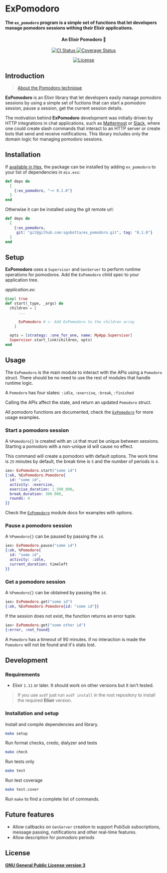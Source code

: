 # ExPomodoro

**The `ex_pomodoro` program is a simple set of functions that let developers manage pomodoro sessions withing their Elixir applications.**

<h4 align="center">
  An Elixir Pomodoro 🍅
</h4>

<p align="center" style="margin-top: 14px;">
  <a href="https://github.com/sgobotta/ex_pomodoro/actions/workflows/ci.yml">
    <img
      src="https://github.com/sgobotta/ex_pomodoro/actions/workflows/ci.yml/badge.svg?branch=main"
      alt="CI Status"
    >
  </a>
  <a
    href='https://coveralls.io/github/sgobotta/ex_pomodoro?branch=main'
  >
    <img
      src='https://coveralls.io/repos/github/sgobotta/ex_pomodoro/badge.svg?branch=main'
      alt='Coverage Status'
    />
  </a>
</p>

<p align="center" style="margin-top: 14px;">
  <a
    href="https://github.com/sgobotta/ex_pomodoro/blob/main/LICENSE"
  >
    <img
      src="https://img.shields.io/badge/License-GPL%20v3-white.svg"
      alt="License"
    >
  </a>
</p>

## Introduction

> [About the Pomodoro technique](https://en.wikipedia.org/wiki/Pomodoro_Technique)

**ExPomodoro** is an Elixir library that let developers easily manage pomodoro sessions by using a simple set of fuctions that can start a pomodoro session, pause a session, get the current session details.

The motivation behind **ExPomodoro** development was initially driven by HTTP integrations in chat applications, such as [Mattermost](https://en.wikipedia.org/wiki/Mattermost) or [Slack](https://es.wikipedia.org/wiki/Slack_(software)), where one could create slash commands that interact to an HTTP server or create bots that send and receive notifications. This library includes only the domain logic for managing pomodoro sessions.

## Installation

If [available in Hex](https://hex.pm/docs/publish), the package can be installed
by adding `ex_pomodoro` to your list of dependencies in `mix.exs`:

```elixir
def deps do
  [
    {:ex_pomodoro, "~> 0.1.0"}
  ]
end
```

Otherwise it can be installed using the git remote url:

```elixir
def deps do
  [
    {:ex_pomodoro,
     git: "git@github.com:sgobotta/ex_pomodoro.git", tag: "0.1.0"}
  ]
end
```

## Setup

**ExPomodoro** uses a `Supervisor` and `GenServer` to perform runtime operations for pomodoros. Add the `ExPomodoro` child spec to your application tree.

*application.ex:*

```elixir
@impl true
def start(_type, _args) do
  children = [
      ...

      ExPomodoro # <- Add ExPomodoro to the children array
    ]

  opts = [strategy: :one_for_one, name: MyApp.Supervisor]
  Supervisor.start_link(children, opts)
end
```

## Usage

The `ExPomodoro` is the main module to interact with the APIs using a `Pomodoro` struct. There should be no need to use the rest of modules that handle runtime logic.

A `Pomodoro` has four states: `:idle`, `:exercise`, `:break`, `:finished`

Calling the APIs affect the state, and return an updated `Pomodoro` struct.

All pomodoro functions are documented, check the [`ExPomodoro`](./lib/ex_pomodoro.ex) for more usage examples.

### Start a pomodoro session

A `%Pomodoro{}` is created with an `id` that must be unique between sessions. Starting a pomodoro with a non-unique id will cause no effect.

This command will create a pomodoro with default options. The work time is `25` minutes by default, the break time is `5` and the number of periods is `4`.

```elixir
iex> ExPomodoro.start("some id")
{:ok, %ExPomodoro.Pomodoro{
  id: "some id",
  activity: :exercise,
  exercise_duration: 1_500_000,
  break_duration: 300_000,
  rounds: 4
}}
```

Check the [`ExPomodoro`](./lib/ex_pomodoro.ex) module docs for examples with options.

### Pause a pomodoro session

A `%Pomodoro{}` can be paused by passing the `id`.

```elixir
iex> ExPomodoro.pause("some id")
{:ok, %Pomodoro{
  id: "some id",
  activity: :idle,
  current_duration: timeleft
}}
```

### Get a pomodoro session

A `%Pomodoro{}` can be obtained by passing the `id`.

```elixir
iex> ExPomodoro.get("some id")
{:ok, %ExPomodoro.Pomodoro{id: "some id"}}
```

If the session does not exist, the function returns an error tuple.

```elixir
iex> ExPomodoro.get("some other id")
{:error, :not_found}
```

A `Pomodoro` has a timeout of 90 minutes. if no interaction is made the `Pomodoro` will not be found and it's stats lost.

## Development

### Requirements

* Elixir `1.11` or later. It should work on other versions but it isn't tested.

> If you use `asdf` just run `asdf install` in the root repository to install the required **Elixir** version.

### Installation and setup

Install and compile dependencies and library.

```bash
make setup
```

Run format checks, credo, dialyzer and tests

```bash
make check
```

Run tests only

```bash
make test
```

Run test coverage

```bash
make test.cover
```

Run `make` to find a complete list of commands.

## Future features

* Allow callbacks on `GenServer` creation to support PubSub subscriptions, message passing, notifications and other real-time features.
* Allow description for pomodoro periods

## License

[**GNU General Public License version 3**](LICENSE)
